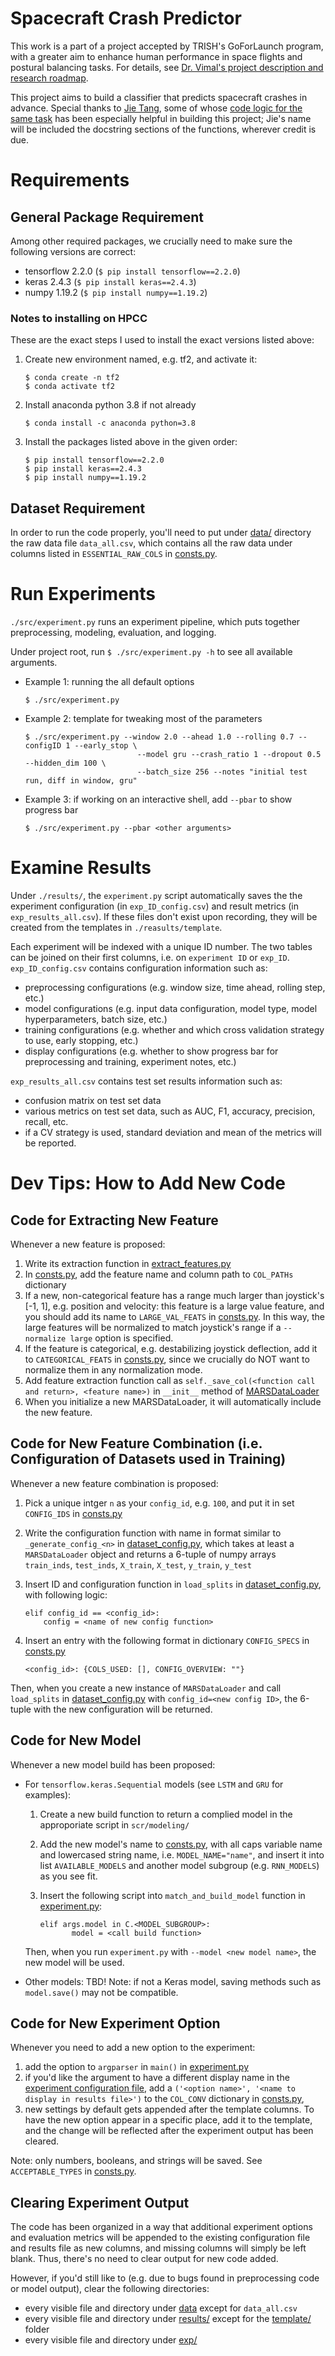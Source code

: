 # Spacecraft Crash Predictor

This work is a part of a project accepted by TRISH's GoForLaunch program, with a greater aim to enhance human performance in space flights and postural balancing tasks. For details, see [Dr. Vimal's project description and research roadmap](https://sites.google.com/view/vivekanandpandeyvimal/research_2/current-research?authuser=0#h.on5o56f1ne5m). 

This project aims to build a classifier that predicts spacecraft crashes in advance. Special thanks to [Jie Tang](https://github.com/TJmask), some of whose [code logic for the same task](https://github.com/TJmask/Space-Health-Predicting) has been especially helpful in building this project; Jie's name will be included the docstring sections of the functions, wherever credit is due. 

# Requirements

## General Package Requirement

Among other required packages, we crucially need to make sure the following versions are correct:

- tensorflow 2.2.0 (```$ pip install tensorflow==2.2.0```)
- keras 2.4.3 (```$ pip install keras==2.4.3```)
- numpy 1.19.2 (```$ pip install numpy==1.19.2```)

### Notes to installing on HPCC

These are the exact steps I used to install the exact versions listed above:

1. Create new environment named, e.g. tf2, and activate it: 

   ```
   $ conda create -n tf2
   $ conda activate tf2
   ```

2. Install anaconda python 3.8 if not already

   ```
   $ conda install -c anaconda python=3.8
   ```

3. Install the packages listed above in the given order:

   ```
   $ pip install tensorflow==2.2.0
   $ pip install keras==2.4.3
   $ pip install numpy==1.19.2
   ```

## Dataset Requirement

In order to run the code properly, you'll need to put under [data/](data/) directory the raw data file ```data_all.csv```, which contains all the raw data under columns listed in ```ESSENTIAL_RAW_COLS``` in [consts.py](src/consts.py).

# Run Experiments

```./src/experiment.py``` runs an experiment pipeline, which puts together preprocessing, modeling, evaluation, and logging. 

Under project root, run ```$ ./src/experiment.py -h``` to see all available arguments. 

- Example 1: running the all default options

  ```
  $ ./src/experiment.py
  ```

- Example 2: template for tweaking most of the parameters

  ```
  $ ./src/experiment.py --window 2.0 --ahead 1.0 --rolling 0.7 --configID 1 --early_stop \
  						   --model gru --crash_ratio 1 --dropout 0.5 --hidden_dim 100 \
  						   --batch_size 256 --notes "initial test run, diff in window, gru"
  ```

- Example 3: if working on an interactive shell, add ```--pbar``` to show progress bar

  ```
  $ ./src/experiment.py --pbar <other arguments>
  ```

# Examine Results

Under ```./results/```, the ```experiment.py``` script automatically saves the the experiment configuration (in ```exp_ID_config.csv```) and result metrics (in ```exp_results_all.csv```). If these files don't exist upon recording, they will be created from the templates in ```./reasults/template```. 

Each experiment will be indexed with a unique ID number. The two tables can be joined on their first columns, i.e. on ```experiment ID``` or ```exp_ID```. ```exp_ID_config.csv``` contains configuration information such as:

- preprocessing configurations (e.g. window size, time ahead, rolling step, etc.)
- model configurations (e.g. input data configuration, model type, model hyperparameters, batch size, etc.)
- training configurations (e.g. whether and which cross validation strategy to use, early stopping, etc.)
- display configurations (e.g. whether to show progress bar for preprocessing and training, experiment notes, etc.)

```exp_results_all.csv``` contains test set results information such as:

- confusion matrix on test set data
- various metrics on test set data, such as AUC, F1, accuracy, precision, recall, etc.
- if a CV strategy is used, standard deviation and mean of the metrics will be reported.

# Dev Tips: How to Add New Code

## Code for Extracting New Feature
Whenever a new feature is proposed:
1. Write its extraction function in [extract_features.py](src/processing/extract_features.py)
2. In [consts.py](src/consts.py), add the feature name and column path to ```COL_PATHs``` dictionary
3. If a new, non-categorical feature has a range much larger than joystick's [-1, 1], e.g. position and velocity: this feature is a large value feature, and you should add its name to ```LARGE_VAL_FEATS``` in [consts.py](src/consts.py). In this way, the large features will be normalized to match joystick's range if a ```--normalize large``` option is specified.
4. If the feature is categorical, e.g. destabilizing joystick deflection, add it to ```CATEGORICAL_FEATS``` in [consts.py](src/consts.py), since we crucially do NOT want to normalize them in any normalization mode.
5. Add feature extraction function call as ```self._save_col(<function call and return>, <feature name>)``` in ```__init__``` method of [MARSDataLoader](src/processing/marsdataloader.py)
6. When you initialize a new MARSDataLoader, it will automatically include the new feature.

## Code for New Feature Combination (i.e. Configuration of Datasets used in Training)
Whenever a new feature combination is proposed:
1. Pick a unique intger ```n``` as your ```config_id```, e.g. ```100```, and put it in set ```CONFIG_IDS``` in [consts.py](src/consts.py)

2. Write the configuration function with name in format similar to ```_generate_config_<n>``` in [dataset_config.py](src/processing/dataset_config.py), which takes at least a ```MARSDataLoader``` object and returns a 6-tuple of numpy arrays ```train_inds```, ```test_inds```, ```X_train```, ```X_test```, ```y_train```, ```y_test```

3. Insert ID and configuration function in ```load_splits``` in [dataset_config.py](src/processing/dataset_config.py), with following logic:
    ```
    elif config_id == <config_id>:
        config = <name of new config function>
    ```
    
4. Insert an entry with the following format in dictionary ```CONFIG_SPECS``` in [consts.py](src/consts.py)

    ```
    <config_id>: {COLS_USED: [], CONFIG_OVERVIEW: ""}
    ```

Then, when you create a new instance of ```MARSDataLoader``` and call ```load_splits``` in [dataset_config.py](src/processing/dataset_config.py) with ```config_id=<new config ID>```, the 6-tuple with the new configuration will be returned.

## Code for New Model 
Whenever a new model build has been proposed:

- For ```tensorflow.keras.Sequential``` models (see ```LSTM``` and ```GRU``` for examples):

  1. Create a new build function to return a complied model in the approporiate script in ```scr/modeling/```

  2. Add the new model's name to [consts.py](src/consts.py), with all caps variable name and lowercased string name, i.e. ```MODEL_NAME="name"```, and insert it into list ```AVAILABLE_MODELS``` and another model subgroup (e.g. ```RNN_MODELS```) as you see fit.

  3. Insert the following script into ```match_and_build_model``` function in [experiment.py](src/experiment.py):

     ```
     elif args.model in C.<MODEL_SUBGROUP>:
     		model = <call build function>
     ```

  Then, when you run ```experiment.py``` with ```--model <new model name>```, the new model will be used.

- Other models: TBD! Note: if not a Keras model, saving methods such as ```model.save()``` may not be compatible. 

## Code for New Experiment Option

Whenever you need to add a new option to the experiment:

1. add the option to ```argparser``` in ```main()``` in [experiment.py](src/experiment.py)
2. if you'd like the argument to have a different display name in the [experiment configuration file](results/template/exp_ID_config.csv), add a ```('<option name>', '<name to display in results file>')``` to the ```COL_CONV``` dictionary in [consts.py](src/consts.py), 
3. new settings by default gets appended after the template columns. To have the new option appear in a specific place, add it to the template, and the change will be reflected after the experiment output has been cleared.

Note: only numbers, booleans, and strings will be saved. See ```ACCEPTABLE_TYPES``` in [consts.py](src/consts.py).

## Clearing Experiment Output

The code has been organized in a way that additional experiment options and evaluation metrics will be appended to the existing configuration file and results file as new columns, and missing columns will simply be left blank. Thus, there's no need to clear output for new code added.  

However, if you'd still like to (e.g. due to bugs found in preprocessing code or model output), clear the following directories:

- every visible file and directory under [data](data/) except for ```data_all.csv```
- every visible file and directory under [results/](results/) except for the [template/](results/template) folder
- every visible file and directory under [exp/](exp/)